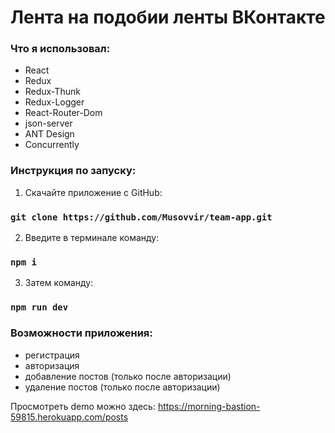 # Лента на подобии ленты ВКонтакте

### Что я использовал:

- React
- Redux
- Redux-Thunk
- Redux-Logger
- React-Router-Dom
- json-server
- ANT Design
- Concurrently

### Инструкция по запуску:

1. Скачайте приложение с GitHub:

### `git clone https://github.com/Musovvir/team-app.git`

2. Введите в терминале команду:

### `npm i`

3. Затем команду:

### `npm run dev`

### Возможности приложения:

- регистрация
- авторизация
- добавление постов (только после авторизации)
- удаление постов (только после авторизации)

Просмотреть demo можно здесь: https://morning-bastion-59815.herokuapp.com/posts
